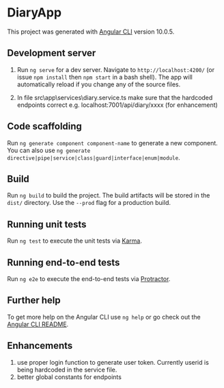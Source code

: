 # DiaryApp

This project was generated with [Angular CLI](https://github.com/angular/angular-cli) version 10.0.5.

## Development server

1. Run `ng serve` for a dev server. Navigate to `http://localhost:4200/` (or issue `npm install` then `npm start` in a bash shell). The app will automatically reload if you change any of the source files.

2. In file src\app\services\diary.service.ts make sure that the hardcoded endpoints correct e.g. localhost:7001/api/diary/xxxx  (for enhancement)

## Code scaffolding

Run `ng generate component component-name` to generate a new component. You can also use `ng generate directive|pipe|service|class|guard|interface|enum|module`.

## Build

Run `ng build` to build the project. The build artifacts will be stored in the `dist/` directory. Use the `--prod` flag for a production build.

## Running unit tests

Run `ng test` to execute the unit tests via [Karma](https://karma-runner.github.io).

## Running end-to-end tests

Run `ng e2e` to execute the end-to-end tests via [Protractor](http://www.protractortest.org/).

## Further help

To get more help on the Angular CLI use `ng help` or go check out the [Angular CLI README](https://github.com/angular/angular-cli/blob/master/README.md).

## Enhancements

1. use proper login function to generate user token. Currently userid is being hardcoded in the service file.
2. better global constants for endpoints 
